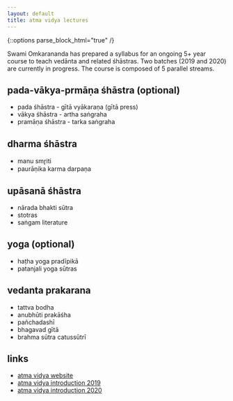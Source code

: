 ```yaml
---
layout: default
title: atma vidya lectures
---
```


{::options parse_block_html="true" /}

Swami Omkarananda has prepared a syllabus for an ongoing 5+
year course to teach vedānta and related śhāstras. Two batches
(2019 and 2020) are currently in progress. The course is
composed of 5 parallel streams.

## pada-vākya-prmāṇa śhāstra (optional)

- pada śhāstra - gītā vyākaraṇa (gītā press)
- vākya śhāstra - artha saṅgraha
- pramāṇa śhāstra - tarka saṅgraha

## dharma śhāstra

- manu smr̥iti
- paurāṇika karma darpaṇa

## upāsanā śhāstra

- nārada bhakti sūtra
- stotras
- saṅgam literature

## yoga (optional)

- haṭha yoga pradīpikā
- patanjali yoga sūtras

## vedanta prakarana

- tattva bodha
- anubhūti prakāśha
- pañchadashī
- bhagavad gītā
- brahma sūtra catussūtrī

## links

- [atma vidya website][av]
- [atma vidya introduction 2019][intro-2019]
- [atma vidya introduction 2020][intro-2020]

[av]: http://www.atmavidya.online
[intro-2019]: https://www.youtube.com/watch?v=PXGLBFsAJck
[intro-2020]: https://atmavidya.online/help/
